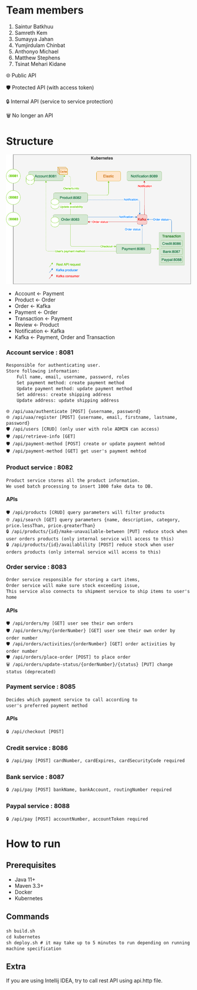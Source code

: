 # Team members
1. Saintur Batkhuu
2. Samreth Kem
3. Sumayya Jahan
4. Yumjirdulam Chinbat
5. Anthonyo Michael
6. Matthew Stephens
7. Tsinat Mehari Kidane

🌐 Public API

🛡 Protected API (with access token)

🔒 Internal API (service to service protection)

🗑️ No longer an API

# Structure

![alt text](assignment.drawio.png)

- Account &larr; Payment
- Product &larr; Order
- Order &larr; Kafka
- Payment &larr; Order
- Transaction &larr; Payment
- Review &larr; Product
- Notification &larr; Kafka
- Kafka &larr; Payment, Order and Transaction

### Account service : 8081

    Responsible for authenticating user. 
    Store following information:
        Full name, email, username, password, roles
        Set payment method: create payment method
        Update payment method: update payment method
        Set address: create shipping address
        Update address: update shipping address
```
🌐 /api/uaa/authenticate [POST] {username, password}
🌐 /api/uaa/register [POST] {username, email, firstname, lastname, password}
🛡 /api/users [CRUD] (only user with role ADMIN can access)
🛡 /api/retrieve-info [GET]
🛡 /api/payment-method [POST] create or update payment mehtod
🛡 /api/payment-method [GET] get user's payment mehtod
```
### Product service : 8082

    Product service stores all the product information.
    We used batch processing to insert 1000 fake data to DB.
#### APIs
```
🛡 /api/products [CRUD] query parameters will filter products
🌐 /api/search [GET] query parameters {name, description, category, price.lessThan, price.greaterThan}
🔒 /api/products/{id}/make-unavailable-between [PUT] reduce stock when user orders products (only internal service will access to this)
🔒 /api/products/{id}/availablility [POST] reduce stock when user orders products (only internal service will access to this)
```
### Order service : 8083
    
    Order service responsible for storing a cart items,
    Order service will make sure stock exceeding issue,
    This service also connects to shipment service to ship items to user's home
#### APIs
```
🛡 /api/orders/my [GET] user see their own orders
🛡 /api/orders/my/{orderNumber} [GET] user see their own order by order number
🛡 /api/orders/activities/{orderNumber} [GET] order activities by order number
🛡 /api/orders/place-order [POST] to place order
🗑️ /api/orders/update-status/{orderNumber}/{status} [PUT] change status (deprecated) 
```

### Payment service : 8085

    Decides which payment service to call according to 
    user's preferred payment method
#### APIs
```
🔒 /api/checkout [POST]
```
### Credit service : 8086
```
🔒 /api/pay [POST] cardNumber, cardExpires, cardSecurityCode required
```
### Bank service : 8087
```
🔒 /api/pay [POST] bankName, bankAccount, routingNumber required
```
### Paypal service : 8088
```
🔒 /api/pay [POST] accountNumber, accountToken required
```


# How to run

## Prerequisites

- Java 11+
- Maven 3.3+
- Docker
- Kubernetes

## Commands

```shell
sh build.sh
cd kubernetes
sh deploy.sh # it may take up to 5 minutes to run depending on running machine specification
```

## Extra
If you are using Intellij IDEA, try to call rest API using api.http file. 